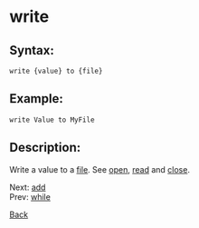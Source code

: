 # write

## Syntax:
`write {value} to {file}`

## Example:
`write Value to MyFile`

## Description:
Write a value to a [file](file.md). See [open](open.md), [read](read.md) and [close](close.md).

Next: [add](add.md)  
Prev: [while](while.md)

[Back](../../README.md)

